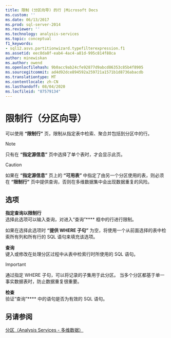 ```yaml
---
title: 限制 (分区向导) 的行 |Microsoft Docs
ms.custom: ''
ms.date: 06/13/2017
ms.prod: sql-server-2014
ms.reviewer: ''
ms.technology: analysis-services
ms.topic: conceptual
f1_keywords:
- sql12.asvs.partitionwizard.typefilterexpression.f1
ms.assetid: eec8da8f-eab4-4ac4-a81d-995c814f88ca
author: minewiskan
ms.author: owend
ms.openlocfilehash: 9b0acc9ab24cfe92877d9abcd86353c85b4f8905
ms.sourcegitcommit: ad4d92dce894592a259721a1571b1d8736abacdb
ms.translationtype: MT
ms.contentlocale: zh-CN
ms.lasthandoff: 08/04/2020
ms.locfileid: "87579134"
---
```

# <a name="restrict-rows-partition-wizard"></a>限制行（分区向导）
  可以使用 **“限制行”** 页，限制从指定表中检索、聚合并包括到分区中的行。  
  
> [!NOTE]  
>   只有在 **“指定源信息”** 页中选择了单个表时，才会显示此页。  
  
> [!CAUTION]  
>   如果在 **“指定源信息”** 页上的 **“可用表”** 中指定了由另一个分区使用的表，则必须在 **“限制行”** 页中提供查询，否则在多维数据集中会出现数据重复的风险。  
  
## <a name="options"></a>选项  
 **指定查询以限制行**  
 选择此选项可以输入查询，对进入“查询”**** 框中的行进行限制。  
  
 如果在选择此选项时 **“提供 WHERE 子句”** 为空，将使用一个从前面选择的表中检索所有列和所有行的 SQL 语句来填充该选项。  
  
 **查询**  
 键入或修改在处理分区过程中从表中检索行时所使用的 SQL 语句。  
  
> [!IMPORTANT]  
>  通过指定 WHERE 子句，可以将记录的子集用于此分区。 当多个分区都基于单一事实数据表时，防止数据重复很重要。  
  
 **检查**  
 验证“查询”**** 中的语句是否为有效的 SQL 语句。  
  
## <a name="see-also"></a>另请参阅  
 [分区（Analysis Services - 多维数据）](multidimensional-models-olap-logical-cube-objects/partitions-analysis-services-multidimensional-data.md)  
  
  
